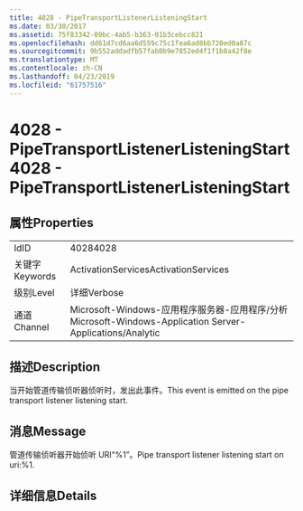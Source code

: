 ```yaml
---
title: 4028 - PipeTransportListenerListeningStart
ms.date: 03/30/2017
ms.assetid: 75f83342-09bc-4ab5-b363-01b3cebcc821
ms.openlocfilehash: dd61d7cd6aa6d559c75c1fea6ad8bb720ed0a87c
ms.sourcegitcommit: 9b552addadfb57fab0b9e7852ed4f1f1b8a42f8e
ms.translationtype: MT
ms.contentlocale: zh-CN
ms.lasthandoff: 04/23/2019
ms.locfileid: "61757516"
---
```

# <a name="4028---pipetransportlistenerlisteningstart"></a><span data-ttu-id="87fac-102">4028 - PipeTransportListenerListeningStart</span><span class="sxs-lookup"><span data-stu-id="87fac-102">4028 - PipeTransportListenerListeningStart</span></span>
## <a name="properties"></a><span data-ttu-id="87fac-103">属性</span><span class="sxs-lookup"><span data-stu-id="87fac-103">Properties</span></span>  
  
|||  
|-|-|  
|<span data-ttu-id="87fac-104">Id</span><span class="sxs-lookup"><span data-stu-id="87fac-104">ID</span></span>|<span data-ttu-id="87fac-105">4028</span><span class="sxs-lookup"><span data-stu-id="87fac-105">4028</span></span>|  
|<span data-ttu-id="87fac-106">关键字</span><span class="sxs-lookup"><span data-stu-id="87fac-106">Keywords</span></span>|<span data-ttu-id="87fac-107">ActivationServices</span><span class="sxs-lookup"><span data-stu-id="87fac-107">ActivationServices</span></span>|  
|<span data-ttu-id="87fac-108">级别</span><span class="sxs-lookup"><span data-stu-id="87fac-108">Level</span></span>|<span data-ttu-id="87fac-109">详细</span><span class="sxs-lookup"><span data-stu-id="87fac-109">Verbose</span></span>|  
|<span data-ttu-id="87fac-110">通道</span><span class="sxs-lookup"><span data-stu-id="87fac-110">Channel</span></span>|<span data-ttu-id="87fac-111">Microsoft-Windows-应用程序服务器-应用程序/分析</span><span class="sxs-lookup"><span data-stu-id="87fac-111">Microsoft-Windows-Application Server-Applications/Analytic</span></span>|  
  
## <a name="description"></a><span data-ttu-id="87fac-112">描述</span><span class="sxs-lookup"><span data-stu-id="87fac-112">Description</span></span>  
 <span data-ttu-id="87fac-113">当开始管道传输侦听器侦听时，发出此事件。</span><span class="sxs-lookup"><span data-stu-id="87fac-113">This event is emitted on the pipe transport listener listening start.</span></span>  
  
## <a name="message"></a><span data-ttu-id="87fac-114">消息</span><span class="sxs-lookup"><span data-stu-id="87fac-114">Message</span></span>  
 <span data-ttu-id="87fac-115">管道传输侦听器开始侦听 URI“%1”。</span><span class="sxs-lookup"><span data-stu-id="87fac-115">Pipe transport listener listening start on uri:%1.</span></span>  
  
## <a name="details"></a><span data-ttu-id="87fac-116">详细信息</span><span class="sxs-lookup"><span data-stu-id="87fac-116">Details</span></span>
